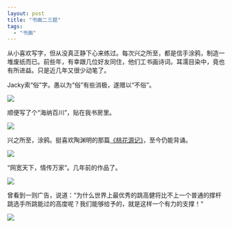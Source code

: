 ```yaml
---
layout: post
title: "书画二三题"
tags:
  - "书画"
---
```



从小喜欢写字，但从没真正静下心来练过。每次兴之所至，都是信手涂鸦，制造一堆废纸而已。前些年，有幸跟几位好友同住，他们工书画诗词。耳濡目染中，竟也有所进益。只是近几年又很少动笔了。

Jacky索“俗”字。愚以为“俗”有些消极，遂赠以“不俗”。

<img src="http://djf.i.ph/photo/d/140-1/busu.jpg"/>

顺便写了个“海纳百川”，贴在我书房里。

<img src="http://djf.i.ph/photo/d/144-1/nabaichuan.jpg"/>

兴之所至，涂鸦。挺喜欢陶渊明的那篇[《桃花源记》](http://baike.baidu.com/view/94220.htm)，至今仍能背诵。

<img src="http://djf.i.ph/photo/d/147-1/taohuayuan.jpg"/>

“网宽天下，情传万家”。几年前的作品了。

<img src="http://djf.i.ph/photo/d/103-2/wktx.jpg"/>

曾看到一则广告，说道：“为什么世界上最优秀的跳高健将比不上一个普通的撑杆跳选手所跳能过的高度呢？我们能够给予的，就是这样一个有力的支撑！“

<img src="http://djf.i.ph/photo/d/107-2/support.jpg"/>

